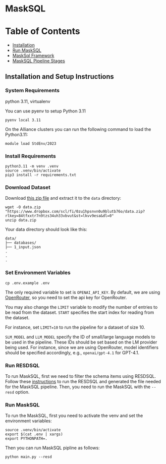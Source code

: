 # MaskSQL

# Table of Contents

- [Installation](#installation-and-setup-instruction)
- [Run MaskSQL](#run-masksql)
- [MaskSql Framework](Framework.md)
- [MaskSQL Pipeline Stages](Stages.md)

## Installation and Setup Instructions

### System Requirements

python 3.11, virtualenv

You can use pyenv to setup Python 3.11

```shell
pyenv local 3.11
```

On the Alliance clusters you can run the following command to
load the Python3.11:
```shell
module load StdEnv/2023
```

### Install Requirements

```shell
python3.11 -m venv .venv
source .venv/bin/activate
pip3 install -r requirements.txt
```

### Download Dataset

Download [this zip file](https://www.dropbox.com/scl/fi/0zu1hpsnvn0u9blutb76o/data.zip?rlkey=84tfxxtr7n9tzs34uh33vbvut&st=lkvv9esa&dl=0)
and extract it to the `data` directory:

```shell
wget -O data.zip "https://www.dropbox.com/scl/fi/0zu1hpsnvn0u9blutb76o/data.zip?rlkey=84tfxxtr7n9tzs34uh33vbvut&st=lkvv9esa&dl=0"
unzip data.zip
```

Your data directory should look like this:

```shell
data/
├── databases/
├── 1_input.json
.
.
.
```

### Set Environment Variables

```shell
cp .env.example .env
```

The only required variable to set is `OPENAI_API_KEY`.
By default, we are using [OpenRouter](https://openrouter.ai/), so you need to set the api key
for OpenRouter.

You may also change the `LIMIT` variable to modify the number of entries to be read from the dataset.
`START` specifies the start index for reading from the dataset.

For instance, set `LIMIT=10` to run the pipeline for a dataset of size 10.

`SLM_MODEL` and `LLM_MODEL` specify the ID of small/large language models to be used in the pipeline.
These IDs should be set based on the LM provider being used.
For instance, since we are using OpenRouter, model identifiers should be specified accordingly, e.g.,
`openai/gpt-4.1` for GPT-4.1.

### Run RESDSQL
To run MaskSQL, first we need to filter the schema items
using RESDSQL.
Follow these [instructions](./Resd.md) to run the RESDSQL
and generated the file needed for the MaskSQL pipeline.
Then, you need to run the MaskSQL with the `--resd` option.

### Run MaskSQL
To run the MaskSQL, first you need to activate the venv and set the environment variables:

```shell
source .venv/bin/activate
export $(cat .env | xargs)
export PYTHONPATH=.
```

Then you can run MaskSQL pipline as follows:
```shell
python main.py --resd
```
